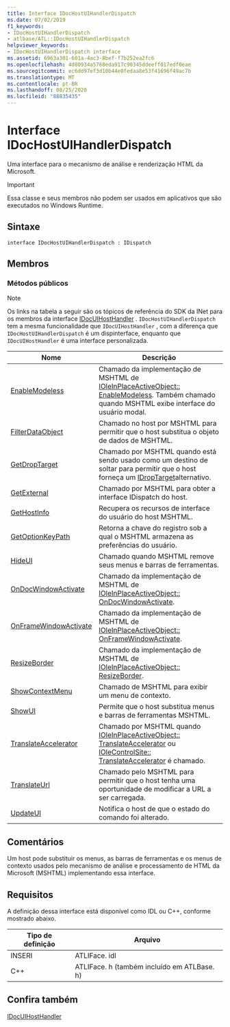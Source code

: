 ```yaml
---
title: Interface IDocHostUIHandlerDispatch
ms.date: 07/02/2019
f1_keywords:
- IDocHostUIHandlerDispatch
- atlbase/ATL::IDocHostUIHandlerDispatch
helpviewer_keywords:
- IDocHostUIHandlerDispatch interface
ms.assetid: 6963a301-601a-4ac3-8bef-f7b252ea2fc6
ms.openlocfilehash: 4d80934a5768eda917c90345ddeeff017edf0eae
ms.sourcegitcommit: ec6dd97ef3d10b44e0fedaa8e53f41696f49ac7b
ms.translationtype: MT
ms.contentlocale: pt-BR
ms.lasthandoff: 08/25/2020
ms.locfileid: "88835435"
---
```

# <a name="idochostuihandlerdispatch-interface"></a>Interface IDocHostUIHandlerDispatch

Uma interface para o mecanismo de análise e renderização HTML da Microsoft.

> [!IMPORTANT]
> Essa classe e seus membros não podem ser usados em aplicativos que são executados no Windows Runtime.

## <a name="syntax"></a>Sintaxe

```
interface IDocHostUIHandlerDispatch : IDispatch
```

## <a name="members"></a>Membros

### <a name="public-methods"></a>Métodos públicos

> [!NOTE]
> Os links na tabela a seguir são os tópicos de referência do SDK da INet para os membros da interface [IDocUIHostHandler](/previous-versions/windows/internet-explorer/ie-developer/platform-apis/aa753260\(v=vs.85\)) . `IDocHostUIHandlerDispatch` tem a mesma funcionalidade que `IDocUIHostHandler` , com a diferença que `IDocHostUIHandlerDispatch` é um dispinterface, enquanto que `IDocUIHostHandler` é uma interface personalizada.

|Nome|Descrição|
|-|-|
|[EnableModeless](/previous-versions/windows/internet-explorer/ie-developer/platform-apis/aa753253\(v=vs.85\))|Chamado da implementação de MSHTML de [IOleInPlaceActiveObject:: EnableModeless](/windows/win32/api/oleidl/nf-oleidl-ioleinplaceactiveobject-enablemodeless). Também chamado quando MSHTML exibe interface do usuário modal.|
|[FilterDataObject](/previous-versions/windows/internet-explorer/ie-developer/platform-apis/aa753254\(v=vs.85\))|Chamado no host por MSHTML para permitir que o host substitua o objeto de dados de MSHTML.|
|[GetDropTarget](/previous-versions/windows/internet-explorer/ie-developer/platform-apis/aa753255\(v=vs.85\))|Chamado por MSHTML quando está sendo usado como um destino de soltar para permitir que o host forneça um [IDropTarget](/windows/win32/api/oleidl/nn-oleidl-idroptarget)alternativo.|
|[GetExternal](/previous-versions/windows/internet-explorer/ie-developer/platform-apis/aa753256\(v=vs.85\))|Chamado por MSHTML para obter a interface IDispatch do host.|
|[GetHostInfo](/previous-versions/windows/internet-explorer/ie-developer/platform-apis/aa753257\(v=vs.85\))|Recupera os recursos de interface do usuário do host MSHTML.|
|[GetOptionKeyPath](/previous-versions/windows/internet-explorer/ie-developer/platform-apis/aa753258\(v=vs.85\))|Retorna a chave do registro sob a qual o MSHTML armazena as preferências do usuário.|
|[HideUI](/previous-versions/windows/internet-explorer/ie-developer/platform-apis/aa753259\(v=vs.85\))|Chamado quando MSHTML remove seus menus e barras de ferramentas.|
|[OnDocWindowActivate](/previous-versions/windows/internet-explorer/ie-developer/platform-apis/aa753261\(v=vs.85\))|Chamado da implementação de MSHTML de [IOleInPlaceActiveObject:: OnDocWindowActivate](/windows/win32/api/oleidl/nf-oleidl-ioleinplaceactiveobject-ondocwindowactivate).|
|[OnFrameWindowActivate](/previous-versions/windows/internet-explorer/ie-developer/platform-apis/aa753262\(v=vs.85\))|Chamado da implementação de MSHTML de [IOleInPlaceActiveObject:: OnFrameWindowActivate](/windows/win32/api/oleidl/nf-oleidl-ioleinplaceactiveobject-onframewindowactivate).|
|[ResizeBorder](/previous-versions/windows/internet-explorer/ie-developer/platform-apis/aa753263\(v=vs.85\))|Chamado da implementação de MSHTML de [IOleInPlaceActiveObject:: ResizeBorder](/windows/win32/api/oleidl/nf-oleidl-ioleinplaceactiveobject-resizeborder).|
|[ShowContextMenu](/previous-versions/windows/internet-explorer/ie-developer/platform-apis/aa753264\(v=vs.85\))|Chamado de MSHTML para exibir um menu de contexto.|
|[ShowUI](/previous-versions/windows/internet-explorer/ie-developer/platform-apis/aa753265\(v=vs.85\))|Permite que o host substitua menus e barras de ferramentas MSHTML.|
|[TranslateAccelerator](/previous-versions/windows/internet-explorer/ie-developer/platform-apis/aa753266\(v=vs.85\))|Chamado por MSHTML quando [IOleInPlaceActiveObject:: TranslateAccelerator](/windows/win32/api/oleidl/nf-oleidl-ioleinplaceactiveobject-translateaccelerator) ou [IOleControlSite:: TranslateAccelerator](/windows/win32/api/ocidl/nf-ocidl-iolecontrolsite-translateaccelerator) é chamado.|
|[TranslateUrl](/previous-versions/windows/internet-explorer/ie-developer/platform-apis/aa753267\(v=vs.85\))|Chamado pelo MSHTML para permitir que o host tenha uma oportunidade de modificar a URL a ser carregada.|
|[UpdateUI](/previous-versions/windows/internet-explorer/ie-developer/platform-apis/aa753268\(v=vs.85\))|Notifica o host de que o estado do comando foi alterado.|

## <a name="remarks"></a>Comentários

Um host pode substituir os menus, as barras de ferramentas e os menus de contexto usados pelo mecanismo de análise e processamento de HTML da Microsoft (MSHTML) implementando essa interface.

## <a name="requirements"></a>Requisitos

A definição dessa interface está disponível como IDL ou C++, conforme mostrado abaixo.

|Tipo de definição|Arquivo|
|---------------------|----------|
|INSERI|ATLIFace. idl|
|C++|ATLIFace. h (também incluído em ATLBase. h)|

## <a name="see-also"></a>Confira também

[IDocUIHostHandler](/previous-versions/windows/internet-explorer/ie-developer/platform-apis/aa753260\(v=vs.85\))

